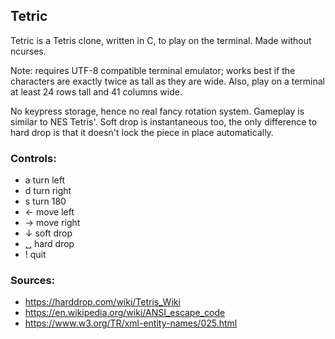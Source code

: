 ## Tetric

Tetric is a Tetris clone, written in C, to play on the terminal. Made without ncurses.

Note: requires UTF-8 compatible terminal emulator; works best if the characters are
exactly twice as tall as they are wide. Also, play on a terminal at least 24 rows tall
and 41 columns wide.

No keypress storage, hence no real fancy rotation system. Gameplay is similar to NES Tetris'.
Soft drop is instantaneous too, the only difference to hard drop is that it doesn't lock
the piece in place automatically.

### Controls:
- a turn left
- d turn right
- s turn 180
- ← move left
- → move right
- ↓ soft drop
- ␣ hard drop
- ! quit

### Sources:
- https://harddrop.com/wiki/Tetris_Wiki
- https://en.wikipedia.org/wiki/ANSI_escape_code
- https://www.w3.org/TR/xml-entity-names/025.html
